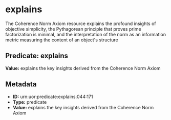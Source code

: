 # explains

The Coherence Norm Axiom resource explains the profound insights of objective simplicity, the Pythagorean principle that proves prime factorization is minimal, and the interpretation of the norm as an information metric measuring the content of an object's structure

## Predicate: explains

**Value:** explains the key insights derived from the Coherence Norm Axiom

## Metadata

- **ID:** urn:uor:predicate:explains:044:171
- **Type:** predicate
- **Value:** explains the key insights derived from the Coherence Norm Axiom
